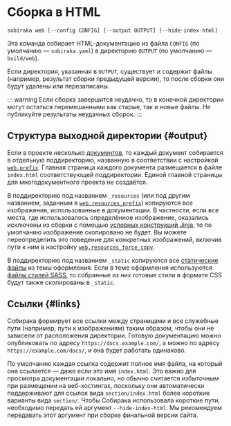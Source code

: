 # Сборка в HTML

```
sobiraka web [--config CONFIG] [--output OUTPUT] [--hide-index-html]
```

Эта команда собирает HTML-документацию из файла `CONFIG` (по умолчанию — `sobiraka.yaml`) в директорию `OUTPUT` (по умолчанию — `build/web`).

Если директория, указанная в `OUTPUT`, существует и содержит файлы (например, результат сборки предыдущей версии), то после сборки они будут удалены или перезаписаны.

::: warning
Если сборка завершится неудачно, то в конечной директории могут остаться перемешанными как старые, так и новые файлы. Не публикуйте результаты неудачных сборок.
:::

## Структура выходной директории {#output}

Если в проекте несколько [документов](../overview/terms.md#document), то каждый документ собирается в отдельную поддиректорию, названную в соответствии с настройкой [`web.prefix`](../reference/configuration.md#web.prefix). Главная страница каждого документа размещается в файле `index.html` соответствующей поддиректории. Единой главной страницы для многодокументного проекта не создаётся.

В поддиректорию под названием `_resources` (или под другим названием, заданным в [`web.resources_prefix`](../reference/configuration.md#web.resources_prefix)) копируются все изображения, использованные в документации. В частности, если все места, где использовалось определённое изображение, оказались исключены из сборки с помощью [условных конструкций Jinja](../writing/jinja.md#conditions), то по умолчанию изображение скопировано не будет. Вы можете переопределить это поведение для конкретных изображений, включив пути к ним в настройку [`web.resources_force_copy`](../reference/configuration.md#web.resources_force_copy).

В поддиректорию под названием `_static` копируются все [статические файлы](web-customization.md#static-files) из темы оформления. Если в теме оформления используются [файлы стилей SASS](web-customization.md#sass), то собранные из них готовые стили в формате CSS будут также скопированы в `_static`.

## Ссылки {#links}

Собирака формирует все ссылки между страницами и все служебные пути (например, пути к изображениям) таким образом, чтобы они не зависели от расположения директории. Готовую документацию можно опубликовать по адресу `https://docs.example.com/`, а можно по адресу `https://example.com/docs/`, и она будет работать одинаково.

По умолчанию каждая ссылка содержит полное имя файла, на который она ссылается — даже если это имя `index.html`. Это важно для просмотра документации локально, но обычно считается избыточным при размещении на веб-хостингах, поскольку они автоматически поддерживают для ссылок вида `section/index.html` более короткие варианты вида `section/`. Чтобы Собирака использовала короткие пути, необходимо передать ей аргумент `--hide-index-html`. Мы рекомендуем передавать этот аргумент при сборке финальной версии сайта.
